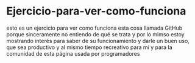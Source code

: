 # Ejercicio-para-ver-como-funciona
esto es un ejercicio para ver como funciona esta cosa llamada GitHub porque sinceramente no entiendo de qué se trata y por lo mimso estoy mostrando interés para saber de su funcionamiento y darle un buen uso, que sea productivo y al mismo tiempo recreativo para mí y para la comunidad de esta página usada por programadores 
